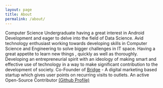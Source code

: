 ```yaml
---
layout: page
title: About
permalink: /about/
---
```


Computer Science Undergraduate having a great interest in Android Development and eager to delve into the field of Data Science.
Avid technology enthusiast working towards developing skills in Computer Science and Engineering to solve bigger challenges in IT space.
Having a great appetite to learn new things , quickly as well as thoroughly.
Developing an entrepreneurial spirit with an ideology of making smart and effective use of technology in a way to make significant contribution to the development of society.
Co-Founder of [Bridge](http://bridged.in) - A digital marketing based startup which gives user points on recurring visits to outlets.
An active Open-Source Contributor [(Github Profile)](https://github.com/sidharthsethia)
